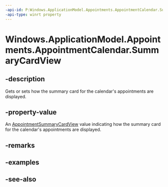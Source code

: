----api-id: P:Windows.ApplicationModel.Appointments.AppointmentCalendar.SummaryCardView
-api-type: winrt property
---<!-- Property syntaxpublic Windows.ApplicationModel.Appointments.AppointmentSummaryCardView SummaryCardView { get;  set; }--># Windows.ApplicationModel.Appointments.AppointmentCalendar.SummaryCardView## -descriptionGets or sets how the summary card for the calendar's appointments are displayed.## -property-valueAn [AppointmentSummaryCardView](appointmentsummarycardview.md) value indicating how the summary card for the calendar's appointments are displayed.## -remarks## -examples## -see-also